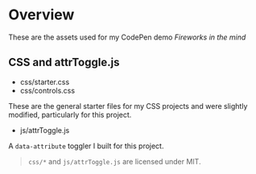 # Overview

These are the assets used for my CodePen demo *Fireworks in the mind*

## CSS and attrToggle.js

- css/starter.css
- css/controls.css

These are the general starter files for my CSS projects and were slightly modified, particularly for this project.

- js/attrToggle.js

A `data-attribute` toggler I built for this project.

> `css/*` and `js/attrToggle.js` are licensed under MIT.